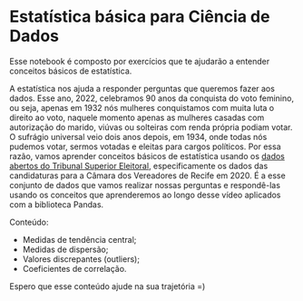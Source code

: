 # Estatística básica para Ciência de Dados

Esse notebook é composto por exercícios que te ajudarão a entender conceitos básicos de estatística. 

A estatística nos ajuda a responder perguntas que queremos fazer aos dados. Esse ano, 2022, celebramos 90 anos da conquista do voto feminino, ou seja, apenas em 1932 nós mulheres conquistamos com muita luta o direito ao voto, naquele momento apenas as mulheres casadas com autorização do marido, viúvas ou solteiras com renda própria podiam votar. O sufrágio universal veio dois anos depois, em 1934, onde todas nós pudemos votar, sermos votadas e eleitas para cargos políticos. Por essa razão, vamos aprender conceitos básicos de estatística usando os [dados abertos do Tribunal Superior Eleitoral](https://dadosabertos.tse.jus.br/dataset/candidatos-2020-subtemas), especificamente os dados das candidaturas para a Câmara dos Vereadores de Recife em 2020. É a esse conjunto de dados que vamos realizar nossas perguntas e respondê-las usando os conceitos que aprenderemos ao longo desse vídeo aplicados com a biblioteca Pandas.

Conteúdo: 

- Medidas de tendência central;
- Medidas de dispersão;
- Valores discrepantes (outliers); 
- Coeficientes de correlação.

Espero que esse conteúdo ajude na sua trajetória =)